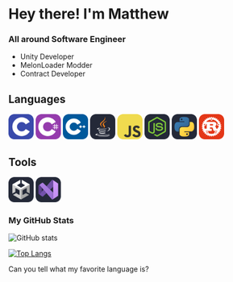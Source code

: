 <h1 align="left">Hey there! I'm  Matthew</h1>

<h3 align="left">All around Software Engineer</h3>

- Unity Developer
- MelonLoader Modder
- Contract Developer

<h2>Languages</h2>
<p align="left">
  <a>
    <img width="50px" src="https://github.com/tandpfun/skill-icons/raw/main/icons/C.svg"/>
    <img width="50px" src="https://github.com/tandpfun/skill-icons/raw/main/icons/CS.svg"/>
    <img width="50px" src="https://github.com/tandpfun/skill-icons/raw/main/icons/CPP.svg"/>
    <img width="50px" src="https://github.com/tandpfun/skill-icons/raw/main/icons/Java-Dark.svg"/>
    <img width="50px" src="https://github.com/tandpfun/skill-icons/raw/main/icons/JavaScript.svg"/>
    <img width="50px" src="https://github.com/tandpfun/skill-icons/raw/main/icons/NodeJS-Dark.svg"/>
    <img width="50px" src="https://github.com/tandpfun/skill-icons/raw/main/icons/Python-Dark.svg"/>
    <img width="50px" src="https://github.com/tandpfun/skill-icons/raw/main/icons/Rust.svg"/>
    
  </a>
</p>

<h2>Tools</h2>
<p align="left">
  <a>
    <img width="50px" src="https://raw.githubusercontent.com/tandpfun/skill-icons/d1c752b99bb25a0e5aa363bae1db2809173ee966/icons/Unity-Dark.svg"/>
    <img width="50px" src="https://github.com/tandpfun/skill-icons/raw/main/icons/VisualStudio-Dark.svg"/>
    
  </a>
</p>

### My GitHub Stats
![GitHub stats](https://github-readme-stats.vercel.app/api?username=bandademan&show_icons=true&theme=dark)

[![Top Langs](https://github-readme-stats.vercel.app/api/top-langs/?username=bandademan&layout=compact)](https://github.com/anuraghazra/github-readme-stats)

Can you tell what my favorite language is?
